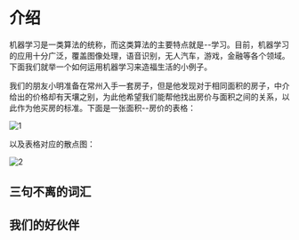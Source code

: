 # 介绍

机器学习是一类算法的统称，而这类算法的主要特点就是--学习。目前，机器学习的应用十分广泛，覆盖图像处理，语音识别，无人汽车，游戏，金融等各个领域。下面我们就举一个如何运用机器学习来造福生活的小例子。

我们的朋友小明准备在常州入手一套房子，但是他发现对于相同面积的房子，中介给出的价格却有天壤之别，为此他希望我们能帮他找出房价与面积之间的关系，以此作为他买房的标准。下面是一张面积--房价的表格：

![1]()

以及表格对应的散点图：

![2]()

## 三句不离的词汇

## 我们的好伙伴